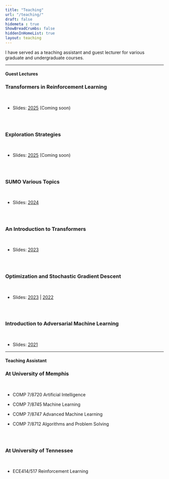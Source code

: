 ```yaml
---
title: "Teaching"
url: "/teaching/"
draft: false
hidemeta : true
ShowBreadCrumbs: false
hiddenInHomeList: true
layout: teaching
---
```


I have served as a teaching assistant and guest lecturer for various graduate and undergraduate courses.

-------------------


#### Guest Lectures


### Transformers in Reinforcement Learning
&nbsp;
- Slides: [2025]() (Coming soon)


### &nbsp;

### Exploration Strategies
&nbsp;
- Slides: [2025]() (Coming soon)


### &nbsp;

### SUMO Various Topics
&nbsp;
- Slides: [2024](https://poudel-bibek.github.io/pdfs/slides/sumo_class)


### &nbsp;

### An Introduction to Transformers
&nbsp;
- Slides: [2023](https://poudel-bibek.github.io/pdfs/slides/intro_to_transformers)


### &nbsp;

### Optimization and Stochastic Gradient Descent
&nbsp;
- Slides: [2023](https://poudel-bibek.github.io/pdfs/slides/optimization_sgd) | [2022](https://poudel-bibek.github.io/pdfs/slides/optimization_sgd)


### &nbsp;

### Introduction to Adversarial Machine Learning
&nbsp;
- Slides: [2021](https://poudel-bibek.github.io/pdfs/slides/intro_to_aml)


-------------------


#### Teaching Assistant


### At University of Memphis

&nbsp;

- COMP 7/8720 Artificial Intelligence

- COMP 7/8745 Machine Learning

- COMP 7/8747 Advanced Machine Learning

- COMP 7/8712 Algorithms and Problem Solving


### &nbsp;

### At University of Tennessee
&nbsp;

- ECE414/517 Reinforcement Learning  


